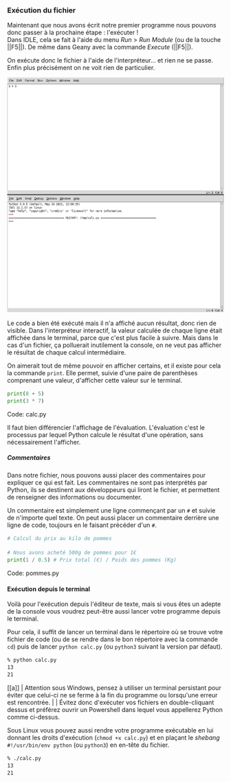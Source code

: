 ### Exécution du fichier

Maintenant que nous avons écrit notre premier programme nous pouvons donc passer à la prochaine étape : l'exécuter !  
Dans IDLE, cela se fait à l'aide du menu _Run_ > _Run Module_ (ou de la touche ||F5||).
De même dans Geany avec la commande _Execute_ (||F5||).

On exécute donc le fichier à l'aide de l'interpréteur… et rien ne se passe.
Enfin plus précisément on ne voit rien de particulier.

![Exécution du fichier dans IDLE.](img/idle_exec_file.png)

Le code a bien été exécuté mais il n'a affiché aucun résultat, donc rien de visible.
Dans l'interpréteur interactif, la valeur calculée de chaque ligne était affichée dans le terminal, parce que c'est plus facile à suivre.
Mais dans le cas d'un fichier, ça polluerait inutilement la console, on ne veut pas afficher le résultat de chaque calcul intermédiaire.

On aimerait tout de même pouvoir en afficher certains, et il existe pour cela la commande `print`.
Elle permet, suivie d'une paire de parenthèses comprenant une valeur, d'afficher cette valeur sur le terminal.

```python
print(8 + 5)
print(3 * 7)
```
Code: calc.py

Il faut bien différencier l'affichage de l'évaluation.
L'évaluation c'est le processus par lequel Python calcule le résultat d'une opération, sans nécessairement l'afficher.

##### Commentaires

Dans notre fichier, nous pouvons aussi placer des commentaires pour expliquer ce qui est fait.
Les commentaires ne sont pas interprétés par Python, ils se destinent aux développeurs qui liront le fichier, et permettent de renseigner des informations ou documenter.

Un commentaire est simplement une ligne commençant par un `#` et suivie de n'importe quel texte.
On peut aussi placer un commentaire derrière une ligne de code, toujours en le faisant précéder d'un `#`.

```python
# Calcul du prix au kilo de pommes

# Nous avons acheté 500g de pommes pour 1€
print(1 / 0.5) # Prix total (€) / Poids des pommes (Kg)
```
Code: pommes.py

#### Exécution depuis le terminal

Voilà pour l'exécution depuis l'éditeur de texte, mais si vous êtes un adepte de la console vous voudrez peut-être aussi lancer votre programme depuis le terminal.

Pour cela, il suffit de lancer un terminal dans le répertoire où se trouve votre fichier de code (ou de se rendre dans le bon répertoire avec la commande `cd`) puis de lancer `python calc.py` (ou `python3` suivant la version par défaut).

```sh
% python calc.py
13
21
```

[[a]]
| Attention sous Windows, pensez à utiliser un terminal persistant pour éviter que celui-ci ne se ferme à la fin du programme ou lorsqu'une erreur est rencontrée.
|
| Évitez donc d'exécuter vos fichiers en double-cliquant dessus et préférez ouvrir un Powershell dans lequel vous appellerez Python comme ci-dessus.

Sous Linux vous pouvez aussi rendre votre programme exécutable en lui donnant les droits d'exécution (`chmod +x calc.py`) et en plaçant le _shebang_ `#!/usr/bin/env python` (ou `python3`) en en-tête du fichier.

```sh
% ./calc.py
13
21
```

